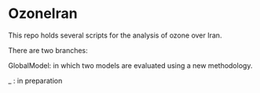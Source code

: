# OzoneIran

This repo holds several scripts for the analysis of ozone over Iran.

There are two branches:

GlobalModel: in which two models are evaluated using a new methodology.

_ : in preparation
